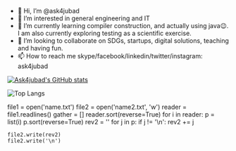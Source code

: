 - 👋 Hi, I’m @ask4jubad
- 👀 I’m interested in general engineering and IT 
- 🌱 I’m currently learning compiler construction, and actually using java😉. I am also currently exploring testing as a scientific exercise.
- 💞️ I’m looking to collaborate on SDGs, startups, digital solutions, teaching and having fun.
- 📫 How to reach me skype/facebook/linkedin/twitter/instagram: ask4jubad

<!---
ask4jubad/ask4jubad is a ✨ special ✨ repository because its `README.md` (this file) appears on your GitHub profile.
You can click the Preview link to take a look at your changes.
--->

[![Ask4jubad's GitHub stats](https://github-readme-stats.vercel.app/api?username=ask4jubad&show=reviews,discussions_started,discussions_answered,prs_merged,prs_merged_percentage&show_icons=true&theme=radical)](https://github.com/ask4jubad/github-readme-stats)


![Top Langs](https://github-readme-stats.vercel.app/api/top-langs/?username=ask4jubad&hide_progress=false)


file1 = open('name.txt')
file2 = open('name2.txt', 'w')
reader = file1.readlines()
gather = []
reader.sort(reverse=True)
for i in reader:
    p = list(i)
    p.sort(reverse=True)
    rev2 = ''
    for j in p:
        if j != '\n':
            rev2 += j

    file2.write(rev2)
    file2.write('\n')
